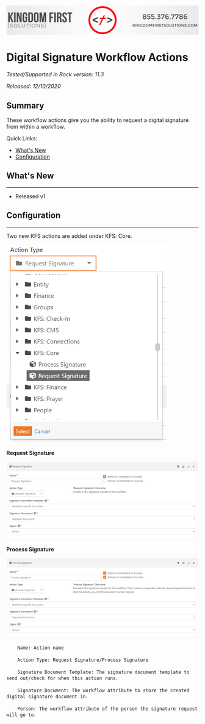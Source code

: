 ![Kingdom First Solutions](../.screenshots/KFSBanner.jpg)

# Digital Signature Workflow Actions

*Tested/Supported in Rock version: 11.3*

*Released: 12/10/2020*  

## Summary

These workflow actions give you the ability to request a digital signature from within a workflow.

Quick Links:
- [What's New](#whats-new)
- [Configuration](#configuration)

## What's New
---
- Released v1

## Configuration
---

Two new KFS actions are added under KFS: Core.

![](../.screenshots/WorkflowActionCore/screenshot1.png)

**Request Signature**

![](../.screenshots/WorkflowActionCore/screenshot2.png)

**Process Signature**

![](../.screenshots/WorkflowActionCore/screenshot3.png)

```
    Name: Action name

    Action Type: Request Signature/Process Signature

    Signature Document Template: The signature document template to send out/check for when this action runs.

    Signature Document: The workflow attribute to store the created digital signature document in.
   
    Person: The workflow attribute of the person the signature request will go to.
    
```





